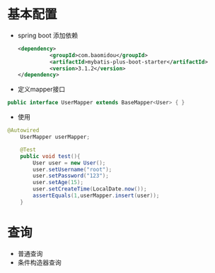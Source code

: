 # 基本配置

- spring boot 添加依赖

  ```xml
  <dependency>
            <groupId>com.baomidou</groupId>
            <artifactId>mybatis-plus-boot-starter</artifactId>
            <version>3.1.2</version>
  </dependency>
  ```

- 定义mapper接口

```java
public interface UserMapper extends BaseMapper<User> { }
```

- 使用

```java
@Autowired
    UserMapper userMapper;

    @Test
    public void test(){
        User user = new User();
        user.setUsername("root");
        user.setPassword("123");
        user.setAge(15);
        user.setCreateTime(LocalDate.now());
        assertEquals(1,userMapper.insert(user));
    }
```

# 查询
- 普通查询
- 条件构造器查询

